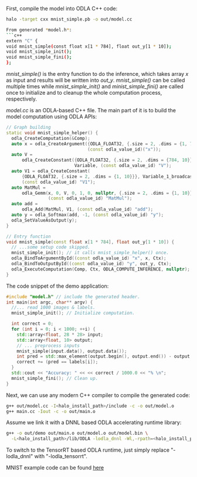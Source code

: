 First, compile the model into ODLA C++ code:
```bash
halo -target cxx mnist_simple.pb -o out/model.cc

From generated *model.h*:
```c++
extern "C" {
void mnist_simple(const float x[1 * 784], float out_y[1 * 10]);
void mnist_simple_init();
void mnist_simple_fini();
};
```

*mnist_simple()* is the entry function to do the inference, which takes array *x* as input and results will be written into *out_y*.
*mnist_simple()* can be called multiple times while
*mnist_simple_init()* and *minist_simple_fini()* are called once to initialize and to cleanup the whole computation process, respectively.


*model.cc* is an ODLA-based C++ file. The main part of it is to build
the model computation using ODLA APIs:

```c++
// Graph building
static void mnist_simple_helper() {
  odla_CreateComputation(&Comp);
  auto x = odla_CreateArgument({ODLA_FLOAT32, {.size = 2, .dims = {1, 784}}},
                               (const odla_value_id)("x"));
  auto V =
      odla_CreateConstant({ODLA_FLOAT32, {.size = 2, .dims = {784, 10}}},
                          Variable, (const odla_value_id) "V");
  auto V1 = odla_CreateConstant(
      {ODLA_FLOAT32, {.size = 2, .dims = {1, 10}}}, Variable_1_broadcasted_7,
      (const odla_value_id) "V1");
  auto MatMul =
      odla_Gemm(x, 0, V, 0, 1, 0, nullptr, {.size = 2, .dims = {1, 10}},
                (const odla_value_id) "MatMul");
  auto add =
      odla_Add(MatMul, V1, (const odla_value_id) "add");
  auto y = odla_Softmax(add, -1, (const odla_value_id) "y");
  odla_SetValueAsOutput(y);
}

// Entry function
void mnist_simple(const float x[1 * 784], float out_y[1 * 10]) {
  // ...some setup code skipped.
  mnist_simple_init(); // it calls mnist_simple_helper() once.
  odla_BindToArgumentById((const odla_value_id) "x", x, Ctx);
  odla_BindToOutputById((const odla_value_id) "y", out_y, Ctx);
  odla_ExecuteComputation(Comp, Ctx, ODLA_COMPUTE_INFERENCE, nullptr);
}
```

The code snippet of the demo application:

```c++
#include "model.h" // include the generated header.
int main(int argc, char** argv) {
  //... read 1000 images & labels.
  mnist_simple_init(); // Initialize computation.

  int correct = 0;
  for (int i = 0; i < 1000; ++i) {
    std::array<float, 28 * 28> input;
    std::array<float, 10> output;
    // ... preprocess inputs
    mnist_simple(input.data(), output.data());
    int pred = std::max_element(output.begin(), output.end()) - output.begin();
    correct += (pred == labels[i]);
  }
  std::cout << "Accuracy: " << << correct / 1000.0 << "% \n";
  mnist_simple_fini(); // Clean up.
}
```

Next, we can use any modern C++ compiler to compile the generated code:

```bash
g++ out/model.cc -I<halo_install_path>/include -c -o out/model.o
g++ main.cc -Iout -c -o out/main.o
```
Assume we link it with a DNNL based ODLA accelerating runtime library:
```bash
g++ -o out/demo out/main.o out/model.o out/model.bin \
  -L<halo_install_path>/lib/ODLA -lodla_dnnl -Wl,-rpath=<halo_install_path>/lib/ODLA
```
To switch to the TensorRT based ODLA runtime, just simply replace "-lodla_dnnl" with "-lodla_tensorrt".


MNIST example code can be found [here](../models/vision/classification/mnist_simple)
